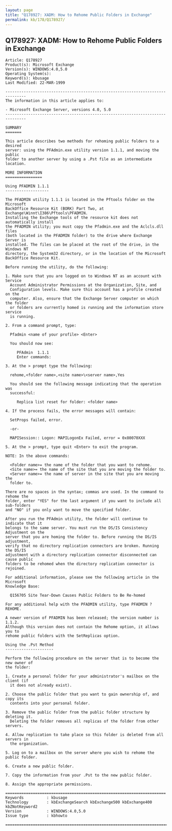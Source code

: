 ```yaml
---
layout: page
title: "Q178927: XADM: How to Rehome Public Folders in Exchange"
permalink: kb/178/Q178927/
---
```


## Q178927: XADM: How to Rehome Public Folders in Exchange

	Article: Q178927
	Product(s): Microsoft Exchange
	Version(s): WINDOWS:4.0,5.0
	Operating System(s): 
	Keyword(s): kbusage
	Last Modified: 22-MAR-1999
	
	-------------------------------------------------------------------------------
	The information in this article applies to:
	
	- Microsoft Exchange Server, versions 4.0, 5.0 
	-------------------------------------------------------------------------------
	
	SUMMARY
	=======
	
	This article describes two methods for rehoming public folders to a desired
	server: using the PFAdmin.exe utility version 1.1.1, and moving the public
	folder to another server by using a .Pst file as an intermediate location.
	
	MORE INFORMATION
	================
	
	Using PFADMIN 1.1.1
	-------------------
	
	The PFADMIN utility 1.1.1 is located in the Pftools folder on the Microsoft
	BackOffice Resource Kit (BORK) Part Two, at Exchange\Winnt\I386\Pftools\PFADMIN.
	Installing the Exchange tools of the resource kit does not automatically install
	the PFADMIN utility; you must copy the Pfadmin.exe and the Aclcls.dll files
	(both located in the PFADMIN folder) to the drive where Exchange Server is
	installed. The files can be placed at the root of the drive, in the Windows NT
	directory, the System32 directory, or in the location of the Microsoft
	BackOffice Resource Kit.
	
	Before running the utility, do the following:
	
	1. Make sure that you are logged on to Windows NT as an account with Service
	  Account Administrator Permissions at the Organization, Site, and
	  Configuration levels. Make sure this account has a profile created on the
	  computer. Also, ensure that the Exchange Server computer on which the folder
	  or folders are currently homed is running and the information store service
	  is running.
	
	2. From a command prompt, type:
	
	  Pfadmin <name of your profile> <Enter>
	
	  You should now see:
	
	     PFAdmin  1.1.1
	     Enter commands:
	
	3. At the > prompt type the following:
	
	  rehome,<folder name>,<site name>\<server name>,Yes
	
	  You should see the following message indicating that the operation was
	  successful:
	
	     Replica list reset for folder: <folder name>
	
	4. If the process fails, the error messages will contain:
	
	  SetProps failed, error.
	
	  -or-
	
	  MAPISession:: Logon: MAPILogonEx Failed, error = 0x80070XXX
	
	5. At the > prompt, type quit <Enter> to exit the program.
	
	NOTE: In the above commands:
	
	  <Folder name>= the name of the folder that you want to rehome.
	  <Site name>= the name of the site that you are moving the folder to.
	  <Server name>= the name of server in the site that you are moving the
	  folder to.
	
	There are no spaces in the syntax; commas are used. In the command to rehome the
	folder, enter "YES" for the last argument if you want to include all sub-folders
	and "NO" if you only want to move the specified folder.
	
	After you run the PFAdmin utility, the folder will continue to indicate that it
	belongs to the same server. You must run the DS/IS Consistency Adjustment on the
	server that you are homing the folder to. Before running the DS/IS adjustment,
	verify that no directory replication connectors are broken. Running the DS/IS
	adjustment with a directory replication connector disconnected can cause public
	folders to be rehomed when the directory replication connector is rejoined.
	
	For additional information, please see the following article in the Microsoft
	Knowledge Base:
	
	  Q156705 Site Tear-Down Causes Public Folders to Be Re-homed
	
	For any additional help with the PFADMIN utility, type PFADMIN ? REHOME.
	
	A newer version of PFADMIN has been released; the version number is 1.1.2.
	Although this version does not contain the Rehome option, it allows you to
	rehome public folders with the SetReplicas option.
	
	Using the .Pst Method
	---------------------
	
	Perform the following procedure on the server that is to become the new owner of
	the folder:
	
	1. Create a personal folder for your administrator's mailbox on the client (if
	  it does not already exist).
	
	2. Choose the public folder that you want to gain ownership of, and copy its
	  contents into your personal folder.
	
	3. Remove the public folder from the public folder structure by deleting it.
	  Deleting the folder removes all replicas of the folder from other servers.
	
	4. Allow replication to take place so this folder is deleted from all servers in
	  the organization.
	
	5. Log on to a mailbox on the server where you wish to rehome the public folder.
	
	6. Create a new public folder.
	
	7. Copy the information from your .Pst to the new public folder.
	
	8. Assign the appropriate permissions.
	
	======================================================================
	Keywords          : kbusage 
	Technology        : kbExchangeSearch kbExchange500 kbExchange400 kbZNotKeyword2
	Version           : WINDOWS:4.0,5.0
	Issue type        : kbhowto
	
	=============================================================================
	
